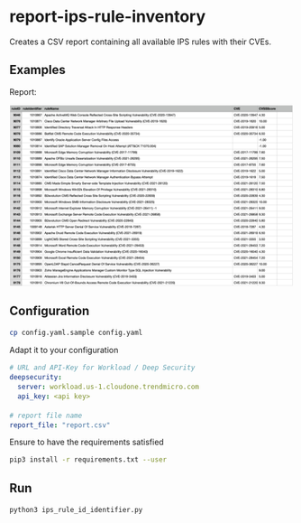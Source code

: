 # report-ips-rule-inventory

Creates a CSV report containing all available IPS rules with their CVEs.

## Examples

Report:

![alt text](images/report.png "Single line per rule")

## Configuration

```sh
cp config.yaml.sample config.yaml
```

Adapt it to your configuration

```yaml
# URL and API-Key for Workload / Deep Security
deepsecurity:
  server: workload.us-1.cloudone.trendmicro.com
  api_key: <api key>

# report file name
report_file: "report.csv"
```

Ensure to have the requirements satisfied

```sh
pip3 install -r requirements.txt --user
```

## Run

```sh
python3 ips_rule_id_identifier.py
```
